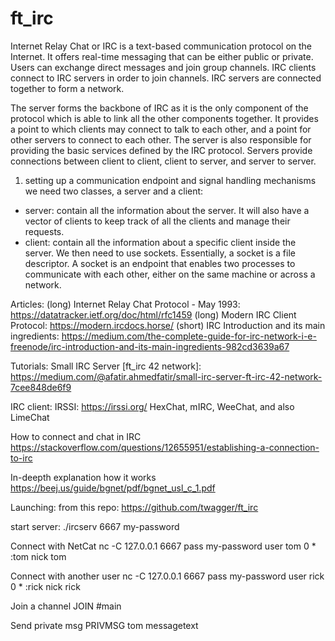 # ft_irc

Internet Relay Chat or IRC is a text-based communication protocol on the Internet.
It offers real-time messaging that can be either public or private. Users can exchange
direct messages and join group channels.
IRC clients connect to IRC servers in order to join channels. IRC servers are connected
together to form a network.

The server forms the backbone of IRC as it is the only component of the protocol which is able to link all the other components together.
It provides a point to which clients may connect to talk to each other, and a point for other servers to connect to each other. The server is also responsible for providing the basic services defined by the IRC protocol. Servers provide connections between client to client, client to server, and server to server.

1. setting up a communication endpoint and signal handling mechanisms
we need two classes, a server and a client:
- server: contain all the information about the server. It will also have a vector of clients to keep track of all the clients and manage their requests.
- client: contain all the information about a specific client inside the server.
We then need to use sockets. Essentially, a socket is a file descriptor. A socket is an endpoint that enables two processes to communicate with each other, either on the same machine or across a network.

Articles:
(long) Internet Relay Chat Protocol - May 1993: https://datatracker.ietf.org/doc/html/rfc1459
(long) Modern IRC Client Protocol: https://modern.ircdocs.horse/
(short) IRC Introduction and its main ingredients: https://medium.com/the-complete-guide-for-irc-network-i-e-freenode/irc-introduction-and-its-main-ingredients-982cd3639a67

Tutorials:
Small IRC Server [ft_irc 42 network]: https://medium.com/@afatir.ahmedfatir/small-irc-server-ft-irc-42-network-7cee848de6f9

IRC client:
IRSSI: https://irssi.org/
HexChat, mIRC, WeeChat, and also LimeChat

How to connect and chat in IRC
https://stackoverflow.com/questions/12655951/establishing-a-connection-to-irc

In-deepth explanation how it works
https://beej.us/guide/bgnet/pdf/bgnet_usl_c_1.pdf


Launching:
from this repo:
https://github.com/twagger/ft_irc

start server:
./ircserv 6667 my-password

Connect with NetCat
nc -C 127.0.0.1 6667
pass my-password
user tom 0 * :tom
nick tom

Connect with another user
nc -C 127.0.0.1 6667
pass my-password
user rick 0 * :rick
nick rick

Join a channel
JOIN #main

Send private msg
PRIVMSG tom messagetext